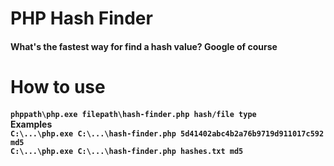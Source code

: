 PHP Hash Finder
===========

<h4>What's the fastest way for find a hash value? Google of course</h4>

How to use
===========
<h4><code>phppath\php.exe filepath\hash-finder.php hash/file type</code>
<br/>
Examples
<br/>
<code>C:\...\php.exe C:\...\hash-finder.php 5d41402abc4b2a76b9719d911017c592 md5</code>
<br/>
<code>C:\...\php.exe C:\...\hash-finder.php hashes.txt md5</code>
</h4>

